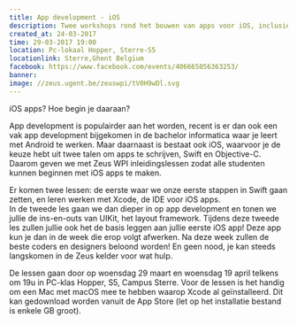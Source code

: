 ```yaml
---
title: App development - iOS
description: Twee workshops rond het bouwen van apps voor iOS, inclusief intro tot swift.
created_at: 24-03-2017
time: 29-03-2017 19:00
location: Pc-lokaal Hopper, Sterre-S5
locationlink: Sterre,Ghent Belgium
facebook: https://www.facebook.com/events/406665056363253/
banner: 
image: //zeus.ugent.be/zeuswpi/tV0H9wDl.svg
---
```


iOS apps? Hoe begin je daaraan?

App development is populairder aan het worden, recent is er dan ook een vak app development bijgekomen in de bachelor informatica waar je leert met Android te werken. Maar daarnaast is bestaat ook iOS, waarvoor je de keuze hebt uit twee talen om apps te schrijven, Swift en Objective-C. Daarom geven we met Zeus WPI inleidingslessen zodat alle studenten kunnen beginnen met iOS apps te maken.

Er komen twee lessen: de eerste waar we onze eerste stappen in Swift gaan zetten, en leren werken met Xcode, de IDE voor iOS apps.  
In de tweede les gaan we dan dieper in op app development en tonen we jullie de ins-en-outs van UIKit, het layout framework.
Tijdens deze tweede les zullen jullie ook het de basis leggen aan jullie eerste iOS app! Deze app kun je dan in de week die erop volgt afwerken. Na deze week zullen de beste coders en designers beloond worden!
En geen nood, je kan steeds langskomen in de Zeus kelder voor wat hulp.

De lessen gaan door op woensdag 29 maart en woensdag 19 april telkens om 19u in PC-klas Hopper, S5, Campus Sterre.
Voor de lessen is het handig om een Mac met macOS mee te hebben waarop Xcode al geïnstalleerd. Dit kan gedownload worden vanuit de App Store (let op het installatie bestand is enkele GB groot).

